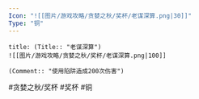 ```yaml
---
Icon: "![[图片/游戏攻略/贪婪之秋/奖杯/老谋深算.png|30]]"
Type: "铜"
---
```

```ad-common-bronze-trophy
title: (Title:: "老谋深算")
![[图片/游戏攻略/贪婪之秋/奖杯/老谋深算.png|100]]

(Comment:: "使用陷阱造成200次伤害")
```

#贪婪之秋/奖杯 #奖杯 #铜
